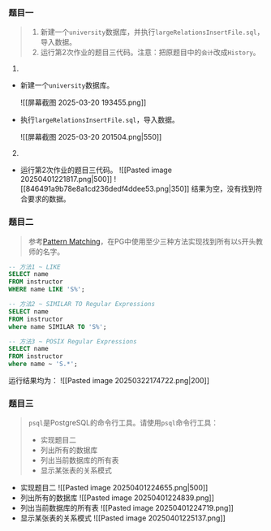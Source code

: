 ### 题目一
> 1. 新建一个`university`数据库，并执行`largeRelationsInsertFile.sql`，导入数据。
> 2. 运行第2次作业的题目三代码。注意：把原题目中的`会计`改成`History`。  

1.
- 新建一个`university`数据库。

	![[屏幕截图 2025-03-20 193455.png]]
- 执行`largeRelationsInsertFile.sql`，导入数据。

	![[屏幕截图 2025-03-20 201504.png|550]] 
2.
- 运行第2次作业的题目三代码。
![[Pasted image 20250401221817.png|500]]
![[846491a9b78e8a1cd236dedf4ddee53.png|350]]
结果为空，没有找到符合要求的数据。

### 题目二
>参考[Pattern Matching](https://www.postgresql.org/docs/17/functions-matching.html)，在PG中使用至少三种方法实现找到所有以`S`开头教师的名字。
```sql
-- 方法1 ~ LIKE  
SELECT name  
FROM instructor  
WHERE name LIKE 'S%';  

-- 方法2 ~ SIMILAR TO Regular Expressions  
SELECT name  
FROM instructor  
where name SIMILAR TO 'S%';  

-- 方法3 ~ POSIX Regular Expressions  
SELECT name  
FROM instructor  
where name ~ 'S.*';
```
运行结果均为：
![[Pasted image 20250322174722.png|200]]

### 题目三
> `psql`是PostgreSQL的命令行工具。请使用`psql`命令行工具：
> 
> - 实现题目二
> - 列出所有的数据库
> - 列出当前数据库的所有表
> - 显示某张表的关系模式


- 实现题目二
![[Pasted image 20250401224655.png|500]]
- 列出所有的数据库
![[Pasted image 20250401224839.png]]
- 列出当前数据库的所有表
![[Pasted image 20250401224719.png]]
- 显示某张表的关系模式
![[Pasted image 20250401225137.png]]
